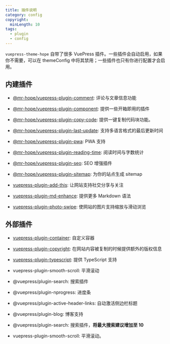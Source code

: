 ```yaml
---
title: 插件说明
category: config
copyright:
  minLength: 10
tags:
  - plugin
  - config
---
```


`vuepress-theme-hope` 自带了很多 VuePress 插件。一些插件会自动启用，如果你不需要，可以在 themeConfig 中将其禁用；一些插件也只有你进行配置才会启用。

<!-- more -->

## 内建插件

- [@mr-hope/vuepress-plugin-comment][comment]: 评论与文章信息功能

- [@mr-hope/vuepress-plugin-component](../../guide/feature/component.md): 提供一些开箱即用的插件

- [@mr-hope/vuepress-plugin-copy-code][copy-code]: 提供一键复制代码块功能。

- [@mr-hope/vuepress-plugin-last-update][last-update]: 支持多语言格式的最后更新时间

- [@mr-hope/vuepress-plugin-pwa](pwa.md): PWA 支持

- [@mr-hope/vuepress-plugin-reading-time][reading-time]: 阅读时间与字数统计

- [@mr-hope/vuepress-plugin-seo][seo]: SEO 增强插件

- [@mr-hope/vuepress-plugin-sitemap][sitemap]: 为你的站点生成 sitemap

- [vuepress-plugin-add-this][add-this]: 让网站支持社交分享与关注

- [vuepress-plugin-md-enhance][md-enhance]: 提供更多 Markdown 语法

- [vuepress-plugin-photo-swipe][photo-swipe]: 使网站的图片支持缩放与滑动浏览

## 外部插件

- [vuepress-plugin-container](container.md): 自定义容器

- [vuepress-plugin-copyright](copyright.md): 在网站内容被复制的时候提供额外的版权信息

- [vuepress-plugin-typescript](../../guide/feature/typescript.md): 提供 TypeScript 支持

- vuepress-plugin-smooth-scroll: 平滑滚动

- @vuepress/plugin-search: 搜索插件

- @vuepress/plugin-nprogress: 进度条

- @vuepress/plugin-active-header-links: 自动激活侧边栏标题

- @vuepress/plugin-blog: 博客支持

- @vuepress/plugin-search: 搜索插件，**将最大搜索建议增加至 10**

- vuepress-plugin-smooth-scroll: 平滑滚动。

[add-this]: https://vuepress-add-this.mrhope.site/zh/
[comment]: https://vuepress-comment.mrhope.site/zh/
[copy-code]: https://vuepress-copy-code.mrhope.site/zh/
[last-update]: https://vuepress-last-update.mrhope.site/zh/
[md-enhance]: https://vuepress-md-enhance.mrhope.site/zh/
[photo-swipe]: https://vuepress-photo-swipe.mrhope.site/zh/
[reading-time]: https://vuepress-reading-time.mrhope.site/zh/
[seo]: https://vuepress-seo.mrhope.site/zh/
[sitemap]: https://vuepress-sitemap.mrhope.site/zh/
